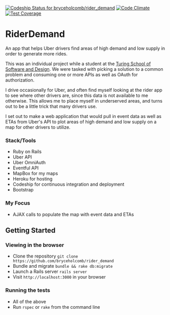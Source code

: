 [ ![Codeship Status for bryceholcomb/rider_demand](https://codeship.com/projects/46f27c40-a337-0132-04a3-366d28abf18c/status?branch=master)](https://codeship.com/projects/65964)
[![Code Climate](https://codeclimate.com/github/bryceholcomb/rider_demand/badges/gpa.svg)](https://codeclimate.com/github/bryceholcomb/rider_demand)
[![Test Coverage](https://codeclimate.com/github/bryceholcomb/rider_demand/badges/coverage.svg)](https://codeclimate.com/github/bryceholcomb/rider_demand)
# RiderDemand
An app that helps Uber drivers find areas of high demand and low supply in order to generate more rides.

This was an individual project while a student at the [Turing School of Software and Design](http://www.turing.io). We were tasked with picking a solution to a common problem and consuming one or more APIs as well as OAuth for authorization.

I drive occasionally for Uber, and often find myself looking at the rider app to see where other drivers are, since this data is not available to me otherwise. This allows me to place myself in underserved areas, and turns out to be a little trick that many drivers use.

I set out to make a web application that would pull in event data as well as ETAs from Uber's API to plot areas of high demand and low supply on a map for other drivers to utilize.

### Stack/Tools
- Ruby on Rails
- Uber API
- Uber OmniAuth
- Eventful API
- MapBox for my maps
- Heroku for hosting
- Codeship for continuous integration and deployment
- Bootstrap

### My Focus
- AJAX calls to populate the map with event data and ETAs

## Getting Started

### Viewing in the browser
- Clone the repository `git clone https://github.com/bryceholcomb/rider_demand`
- Bundle and migrate `bundle && rake db:migrate`
- Launch a Rails server `rails server`
- Visit `http://localhost:3000` in your browser

### Running the tests
- All of the above
- Run `rspec` or `rake` from the command line

